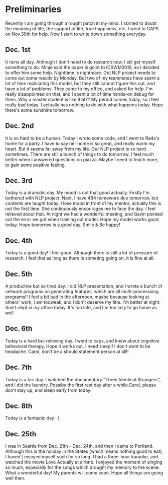 # Preliminaries

Recently I am going through a rought patch in my mind. I started to doubt the meaning of life, the support of life, true happiness, etc. I went to CAPS on Nov.30th for help. Now I start to write down something everyday.


## Dec. 1st

It rains all day. Although I don't need to do research now, I stil get myself something to do. Minje said the paper is goint to ICSWM2019, so I decided to offer him some help. Nighttime is nightmare. Out NLP project needs to come out some results by Monday. But two of my teammates have spent a lot of time replicating this model, but they still cannot figure this out, and have a lot of problems. They came to my office, and asked for help. I'm really disappointed on that, and I spent a lot of time hands-on debug for them. Why a master student is like that?? My period comes today, so I feel really bad today. I actually has nothing to do with what happens today. Hope there's some sunshine tomorrow.


## Dec. 2nd

It is so hard to be a human. Today I wrote some code, and I went to Rada's home for a party. I have to say her home is so great, and really warm my heart. But it seems far away from my life. Our NLP project is so hard sometimes. There are still a bunch of things to do tomorrow. I feel much better when I answered questions on piazza. Maybe I need to teach more, to gain some positive feeling.

## Dec. 3rd

Today is a dramatic day. My mood is not that good actually. Firstly I'm bothered with NLP project. Next, I have 484 homework due tomorrow, but contents are taught today. I lose mood in front of my mentor, actually this is not the first time. She continuously encourages me to face the day. I feel relieved about that. At night we had a wonderful meeting, and Gavin pointed out the error we got when training out model. Hope my model works good today. Hope tomorrow is a good day. Smile & Be happy!

## Dec. 4th

Today is a good day! I feel good. Although there is still a lot of pressure of research, I feel that as long as there is someting going on, it is fine at all.

## Dec. 5th
A productive but so tired day. I did NLP presentation, and I wrote a bunch of network programs on generating features, which are all multi-processsing programs!! I feel a bit bad in the afternoon, maybe because looking at others' work, I am tooweak, and I don't deserve my title. I'm better at night. And I slept in my office today. It's too late, and I'm too lazy to go home as well

## Dec. 6th
Today is a hard but relieving day. I went to caps, and knew about cognitive behavioral therapy. Hope it works out. I need sleep!! I don't want to be headache.
Carol, don't be a should statement person at all!!

## Dec. 7th
Today is a fair day. I watched the documentary "Three Identical Strangers", and I did the laundry. Possiby the first rest day after a while.Carol, please don't stay up, and sleep early from today.

## Dec. 8th
Today is a fantastic day : )


## Dec. 25th
I was in Seattle from Dec. 21th - Dec. 24th, and then I came to Portland. Although this is the holiday in the States (which means nothing good to eat), I haven't enjoyed myself such for so long.
I had a three-hour karaoke, and watched the movie Love Actually at airbnb. I enjoyed the moment of singing so much, especially for the songs which brought my memory to the scene. What a wonderful day!
My parents will come soon. Hope all things are going well then.